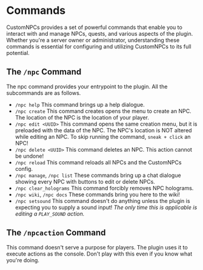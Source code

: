 # Commands
CustomNPCs provides a set of powerful commands that enable you to interact with and manage NPCs,
quests, and various aspects of the plugin.
Whether you're a server owner or administrator,
understanding these commands is essential for configuring and utilizing CustomNPCs to its full potential. 

## The `/npc` Command
The npc command provides your entrypoint to the plugin.
All the subcommands are as follows.

- `/npc help` This command brings up a help dialogue.
- `/npc create` This command creates opens the menu to create an NPC. <tip>The location of the NPC is the location of 
your player.</tip>
- `/npc edit <UUID>` This command opens the same creation menu, but it is preloaded with the data of the NPC. <tip>The
NPC's location is NOT altered while editing an NPC.</tip> <note>To skip running the command, `sneak + click` an
NPC!</note>
- `/npc delete <UUID>` This command deletes an NPC. <warning>This action cannot be undone!</warning> 
- `/npc reload` This command reloads all NPCs and the CustomNPCs config.
- `/npc manage`, `/npc list` These commands bring up a chat dialogue showing every NPC with buttons to edit or delete
NPCs.
- `/npc clear_holograms` This command forcibly removes NPC holograms.
- `/npc wiki`, `/npc docs` These commands bring you here to the wiki!
- `/npc setsound` This command doesn't do anything unless the plugin is expecting you to supply a sound input! 
*The only time this is applicable is editing a `PLAY_SOUND` action.*


## The `/npcaction` Command
This command doesn't serve a purpose for players.
The plugin uses it to execute actions as the console.
Don't play with this even if you know what you're doing. 